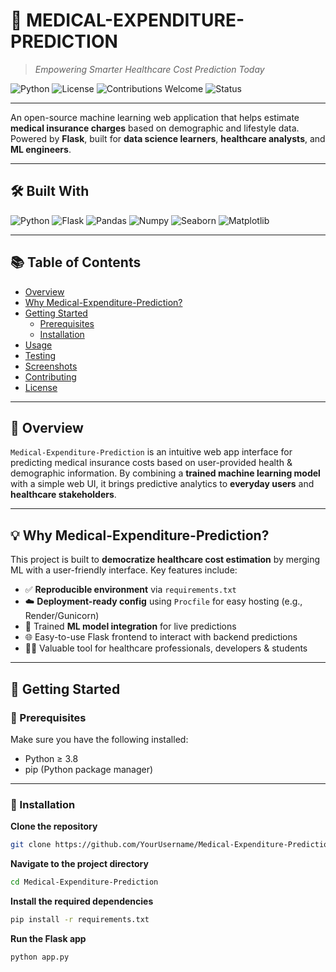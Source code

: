 # 💊 MEDICAL-EXPENDITURE-PREDICTION

> *Empowering Smarter Healthcare Cost Prediction Today*

![Python](https://img.shields.io/badge/Python-3.8%2B-blue.svg)
![License](https://img.shields.io/badge/License-MIT-lightgrey.svg)
![Contributions Welcome](https://img.shields.io/badge/Contributions-Welcome-brightgreen.svg)
![Status](https://img.shields.io/badge/Project-Stable-blue)

---

An open-source machine learning web application that helps estimate **medical insurance charges** based on demographic and lifestyle data. Powered by **Flask**, built for **data science learners**, **healthcare analysts**, and **ML engineers**.

---

## 🛠️ Built With

![Python](https://img.shields.io/badge/-Python-3776AB?style=flat-square&logo=python&logoColor=white)
![Flask](https://img.shields.io/badge/-Flask-000000?style=flat-square&logo=flask)
![Pandas](https://img.shields.io/badge/-Pandas-150458?style=flat-square&logo=pandas)
![Numpy](https://img.shields.io/badge/-NumPy-013243?style=flat-square&logo=numpy)
![Seaborn](https://img.shields.io/badge/-Seaborn-66BB6A?style=flat-square)
![Matplotlib](https://img.shields.io/badge/-Matplotlib-11557C?style=flat-square&logo=matplotlib)

---

## 📚 Table of Contents

- [Overview](#overview)
- [Why Medical-Expenditure-Prediction?](#why-medical-expenditure-prediction)
- [Getting Started](#getting-started)
  - [Prerequisites](#prerequisites)
  - [Installation](#installation)
- [Usage](#usage)
- [Testing](#testing)
- [Screenshots](#screenshots)
- [Contributing](#contributing)
- [License](#license)

---

## 📖 Overview

`Medical-Expenditure-Prediction` is an intuitive web app interface for predicting medical insurance costs based on user-provided health & demographic information. By combining a **trained machine learning model** with a simple web UI, it brings predictive analytics to **everyday users** and **healthcare stakeholders**.

---

## 💡 Why Medical-Expenditure-Prediction?

This project is built to **democratize healthcare cost estimation** by merging ML with a user-friendly interface. Key features include:

- ✅ **Reproducible environment** via `requirements.txt`
- ☁️ **Deployment-ready config** using `Procfile` for easy hosting (e.g., Render/Gunicorn)
- 🧠 Trained **ML model integration** for live predictions
- 🌐 Easy-to-use Flask frontend to interact with backend predictions
- 👨‍⚕️ Valuable tool for healthcare professionals, developers & students

---

## 🚀 Getting Started

### 🧰 Prerequisites

Make sure you have the following installed:

- Python ≥ 3.8
- pip (Python package manager)

---

### 🧱 Installation

**Clone the repository** 
```bash
git clone https://github.com/YourUsername/Medical-Expenditure-Prediction.git
```

**Navigate to the project directory** 
```bash
cd Medical-Expenditure-Prediction
```

**Install the required dependencies**
```bash
pip install -r requirements.txt
```

**Run the Flask app**
```bash
python app.py
```

